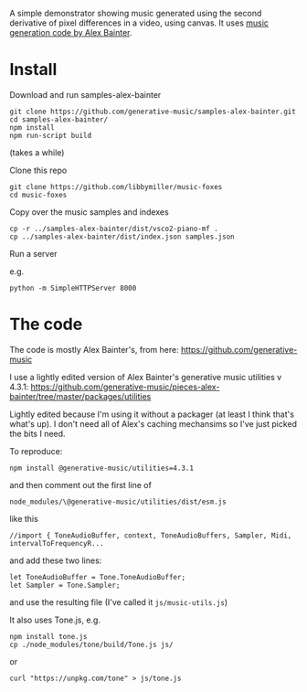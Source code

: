 A simple demonstrator showing music generated using the second derivative of pixel 
differences in a video, using canvas. It uses [music generation code by Alex Bainter](https://github.com/generative-music).

# Install

Download and run samples-alex-bainter

    git clone https://github.com/generative-music/samples-alex-bainter.git
    cd samples-alex-bainter/
    npm install
    npm run-script build

(takes a while)

Clone this repo

    git clone https://github.com/libbymiller/music-foxes
    cd music-foxes

Copy over the music samples and indexes

    cp -r ../samples-alex-bainter/dist/vsco2-piano-mf .
    cp ../samples-alex-bainter/dist/index.json samples.json

Run a server

e.g.

    python -m SimpleHTTPServer 8000


# The code

The code is mostly Alex Bainter's, from here: https://github.com/generative-music

I use a lightly edited version of Alex Bainter's generative music utilities v 4.3.1:
https://github.com/generative-music/pieces-alex-bainter/tree/master/packages/utilities

Lightly edited because I'm using it without a packager (at least I think that's what's up). 
I don't need all of Alex's caching mechansims so I've just picked the bits I need.

To reproduce:

    npm install @generative-music/utilities=4.3.1

and then comment out the first line of

    node_modules/\@generative-music/utilities/dist/esm.js

like this

    //import { ToneAudioBuffer, context, ToneAudioBuffers, Sampler, Midi, intervalToFrequencyR...

and add these two lines:

    let ToneAudioBuffer = Tone.ToneAudioBuffer;
    let Sampler = Tone.Sampler;

and use the resulting file (I've called it `js/music-utils.js`)

It also uses Tone.js, e.g. 

    npm install tone.js
    cp ./node_modules/tone/build/Tone.js js/

or

    curl "https://unpkg.com/tone" > js/tone.js
